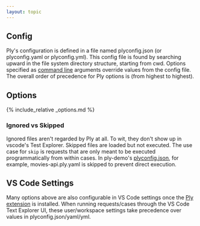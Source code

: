 ```yaml
---
layout: topic
---
```

## Config
Ply's configuration is defined in a file named plyconfig.json (or plyconfig.yaml or plyconfig.yml).
This config file is found by searching upward in the file system directory structure, starting from cwd.
Options specified as [command line](cli) arguments override values from the config file. The overall
order of precedence for Ply options is (from highest to highest).

## Options
{% include_relative _options.md %}

### Ignored vs Skipped
Ignored files aren't regarded by Ply at all. To wit, they don't show up in vscode's Test Explorer.
Skipped files are loaded but not executed. The use case for `skip` is requests that are only meant to be executed programmatically from within cases.
In ply-demo's [plyconfig.json](https://github.com/ply-ct/ply-demo/blob/master/plyconfig.json), for example, movies-api.ply.yaml is skipped to prevent direct execution.

## VS Code Settings
Many options above are also configurable in VS Code settings once the [Ply extension](https://marketplace.visualstudio.com/items?itemName=ply-ct.vscode-ply) is installed. 
When running requests/cases through the VS Code Text Explorer UI, these user/workspace settings take precedence over values in plyconfig.json/yaml/yml.